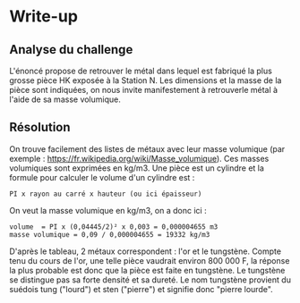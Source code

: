# Write-up

## Analyse du challenge
L'énoncé propose de retrouver le métal dans lequel est fabriqué la plus grosse pièce HK exposée à la Station N.
Les dimensions et la masse de la pièce sont indiquées, on nous invite manifestement à retrouverle métal à l'aide de sa masse volumique.

## Résolution
On trouve facilement des listes de métaux avec leur masse volumique (par exemple : https://fr.wikipedia.org/wiki/Masse_volumique).
Ces masses volumiques sont exprimées en kg/m3.
Une pièce est un cylindre et la formule pour calculer le volume d'un cylindre est :
```
PI x rayon au carré x hauteur (ou ici épaisseur)
```
On veut la masse volumique en kg/m3, on a donc ici :
```
volume  = PI x (0,04445/2)² x 0,003 = 0,000004655 m3
masse volumique = 0,09 / 0,000004655 = 19332 kg/m3
```
D'après le tableau, 2 métaux correspondent : l'or et le tungstène.
Compte tenu du cours de l'or, une telle pièce vaudrait environ 800 000 F, la réponse la plus probable est donc que la pièce est faite en tungstène.
Le tungstène se distingue pas sa forte densité et sa dureté. Le nom tungstène provient du suédois tung ("lourd") et sten ("pierre") et signifie donc "pierre lourde".
